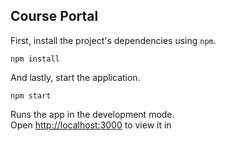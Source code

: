 ## Course Portal

First, install the project's dependencies using `npm`.

```
npm install

```

And lastly, start the application.

```
npm start
```

Runs the app in the development mode.<br />
Open [http://localhost:3000](http://localhost:3000) to view it in
